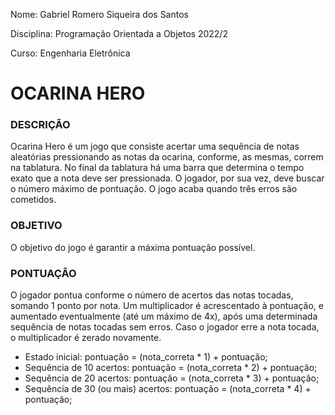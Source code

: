 Nome: Gabriel Romero Siqueira dos Santos

Disciplina: Programação Orientada a Objetos 2022/2

Curso: Engenharia Eletrônica

# OCARINA HERO

### DESCRIÇÃO
Ocarina Hero é um jogo que consiste acertar uma sequência de notas aleatórias pressionando as notas da ocarina, conforme, as mesmas, correm na tablatura. No final da tablatura há uma barra que determina o tempo exato que a nota deve ser pressionada. O jogador, por sua vez, deve buscar o número máximo de pontuação. O jogo acaba quando três erros são cometidos.

### OBJETIVO
O objetivo do jogo é garantir a máxima pontuação possível.

### PONTUAÇÃO
O jogador pontua conforme o número de acertos das notas tocadas, somando 1 ponto por nota. Um multiplicador é acrescentado à pontuação, e aumentado eventualmente (até um máximo de 4x), após uma determinada sequência de notas tocadas sem erros. Caso o jogador erre a nota tocada, o multiplicador é zerado novamente.

- Estado inicial: pontuação = (nota_correta * 1) + pontuação;
- Sequência de 10 acertos: pontuação = (nota_correta * 2) + pontuação;
- Sequência de 20 acertos: pontuação = (nota_correta * 3) + pontuação;
- Sequência de 30 (ou mais) acertos: pontuação = (nota_correta * 4) + pontuação;
